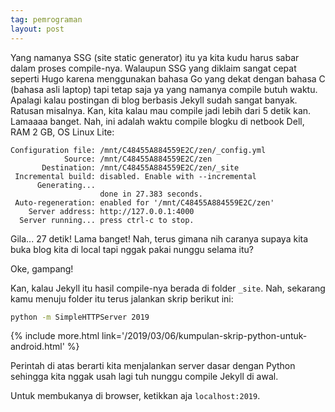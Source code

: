 ```yaml
---
tag: pemrograman
layout: post
---
```


Yang namanya SSG (site static generator) itu ya kita kudu harus sabar dalam proses compile-nya. Walaupun SSG yang diklaim sangat cepat seperti Hugo karena menggunakan bahasa Go yang dekat dengan bahasa C (bahasa asli laptop) tapi tetap saja ya yang namanya compile butuh waktu. Apalagi kalau postingan di blog berbasis Jekyll sudah sangat banyak. Ratusan misalnya. Kan, kita kalau mau compile jadi lebih dari 5 detik kan. Lamaaaa banget. Nah, ini adalah waktu compile blogku di netbook Dell, RAM 2 GB, OS Linux Lite:

```plaintext
Configuration file: /mnt/C48455A884559E2C/zen/_config.yml
            Source: /mnt/C48455A884559E2C/zen
       Destination: /mnt/C48455A884559E2C/zen/_site
 Incremental build: disabled. Enable with --incremental
      Generating... 
                    done in 27.383 seconds.
 Auto-regeneration: enabled for '/mnt/C48455A884559E2C/zen'
    Server address: http://127.0.0.1:4000
  Server running... press ctrl-c to stop.
```

Gila... 27 detik! Lama banget! Nah, terus gimana nih caranya supaya kita buka blog kita di local tapi nggak pakai nunggu selama itu?

Oke, gampang!

Kan, kalau Jekyll itu hasil compile-nya berada di folder `_site`. Nah, sekarang kamu menuju folder itu terus jalankan skrip berikut ini:

```bash
python -m SimpleHTTPServer 2019
```

{% include more.html link='/2019/03/06/kumpulan-skrip-python-untuk-android.html' %}

Perintah di atas berarti kita menjalankan server dasar dengan Python sehingga kita nggak usah lagi tuh nunggu compile Jekyll di awal.

Untuk membukanya di browser, ketikkan aja `localhost:2019`.
